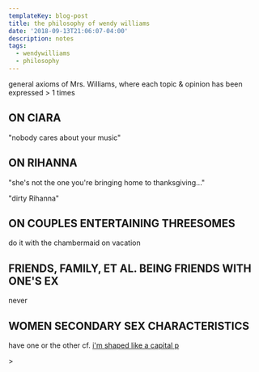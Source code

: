 ```yaml
---
templateKey: blog-post
title: the philosophy of wendy williams
date: '2018-09-13T21:06:07-04:00'
description: notes
tags:
  - wendywilliams
  - philosophy
---
```


<div class="green">
general axioms of Mrs. Williams, where each topic & opinion has been expressed > 1 times
</div>

## ON CIARA

"nobody cares about your music"

## ON RIHANNA

"she's not the one you're bringing home to thanksgiving..."

"dirty Rihanna"

## ON COUPLES ENTERTAINING THREESOMES

do it with the chambermaid on vacation

## FRIENDS, FAMILY, ET AL. BEING FRIENDS WITH ONE'S EX

never

## WOMEN SECONDARY SEX CHARACTERISTICS

have one or the other cf. <a href="#">i'm shaped like a capital p</a>

<!-- TODO: FIND THE BIT WHERE SHE GOES POWPOW ASS N TITIES LOL -->>
